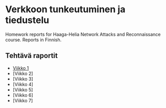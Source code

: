 # Verkkoon tunkeutuminen ja tiedustelu
Homework reports for Haaga-Helia Network Attacks and Reconnaissance course. Reports in Finnish.

## Tehtävä raportit
- [Viikko 1](h1/h1-Sniff.md)
- [Viikko 2]
- [Viikko 3]
- [Viikko 4]
- [Viikko 5]
- [Viikko 6]
- [Viikko 7]
